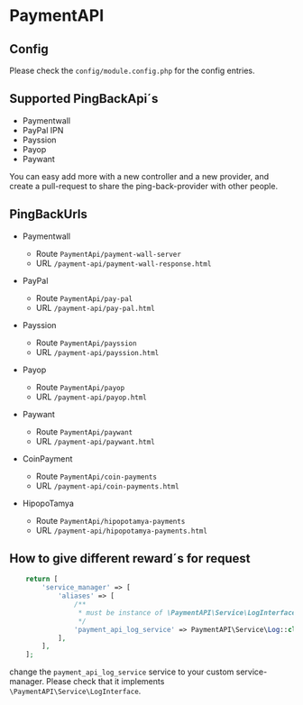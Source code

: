 # PaymentAPI

## Config

Please check the `config/module.config.php` for the config entries.

## Supported PingBackApi´s

- Paymentwall
- PayPal IPN
- Payssion
- Payop
- Paywant

You can easy add more with a new controller and a new provider, and create a pull-request to share the ping-back-provider with other 
people.

## PingBackUrls

- Paymentwall
	- Route `PaymentApi/payment-wall-server`
	- URL `/payment-api/payment-wall-response.html`

- PayPal
    - Route `PaymentApi/pay-pal`
    - URL `/payment-api/pay-pal.html`

- Payssion
    - Route `PaymentApi/payssion`
    - URL `/payment-api/payssion.html`

- Payop
    - Route `PaymentApi/payop`
    - URL `/payment-api/payop.html`

- Paywant
    - Route `PaymentApi/paywant`
    - URL `/payment-api/paywant.html`

- CoinPayment
    - Route `PaymentApi/coin-payments`
    - URL `/payment-api/coin-payments.html`

- HipopoTamya
    - Route `PaymentApi/hipopotamya-payments`
    - URL `/payment-api/hipopotamya-payments.html`

## How to give different reward´s for request 

```php
	return [
		'service_manager' => [
			'aliases' => [
				/**
				 * must be instance of \PaymentAPI\Service\LogInterface
				 */
				'payment_api_log_service' => PaymentAPI\Service\Log::class,
			],
		],
	];
```

change the `payment_api_log_service` service to your custom service-manager.
Please check that it implements `\PaymentAPI\Service\LogInterface`.
